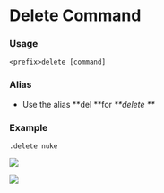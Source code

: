 # Delete Command

### Usage

```
<prefix>delete [command]
```

### Alias

* Use the alias **del **for _**delete **_

### Example

```
.delete nuke
```

![](https://cdn.discordapp.com/attachments/282295514727448587/359327461076500480/image.png)

![](https://cdn.discordapp.com/attachments/282295514727448587/359327255341694977/image.png)

